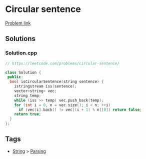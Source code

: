 # Circular sentence

[Problem link](https://leetcode.com/problems/circular-sentence/)

## Solutions


### Solution.cpp
```cpp
// https://leetcode.com/problems/circular-sentence/

class Solution {
 public:
  bool isCircularSentence(string sentence) {
    istringstream iss(sentence);
    vector<string> vec;
    string temp;
    while (iss >> temp) vec.push_back(temp);
    for (int i = 0, n = vec.size(); i < n; ++i)
      if (vec[i].back() != vec[(i + 1) % n][0]) return false;
    return true;
  }
};
```
## Tags

* [String](/Collections/string.md#string) > [Parsing](/Collections/string.md#parsing)
